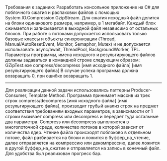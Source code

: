 Требования к заданию:
Разработать консольное приложение на C# для поблочного сжатия и распаковки файлов с помощью System.IO.Compression.GzipStream.
Для сжатия исходный файл делится на блоки одинакового размера, например, в 1 мегабайт. 
Каждый блок сжимается и записывается в выходной файл независимо от остальных блоков.
При работе с потоками допускается использовать только базовые классы и объекты синхронизации (Thread, Manual/AutoResetEvent, Monitor, Semaphor, Mutex) и не допускается использовать async/await, ThreadPool, BackgroundWorker, TPL.
Параметры программы, имена исходного и результирующего файлов должны задаваться в командной строке следующим образом:
GZipTest.exe compress/decompress [имя исходного файла] [имя результирующего файла]
В случае успеха программа должна возвращать 0, при ошибке возвращать 1.
__________________________________________________________________________________________________________________________________________________________________________________________________________________________________________________
Для реализации данной задачи использовались паттерны Producer-Consumer, Template Method.
Программа принимает массив из трех строк compress/decompress [имя исходного файла] [имя результирующего файла], 
производит грубый анализ строк на предмет соответствия требованиям входных параметров,
в зависимости от 1 строки вызывает compress или decompress и передает туда остальные два параметра.
Compress или decompress выполняется в многопоточной среде, количество потоков в которой зависит от количества ядер.
Чтение файла происходят поблоково в отдельном потоке, файл разбивается на блоки и ложится в буффер_на_чтение, далее отправляется на
компрессию или декомпрессию, далее ложится в другой буффер_на_сжатие и отправляется на запись в конечный файл.
Для удобства был реализован прогресс бар.
